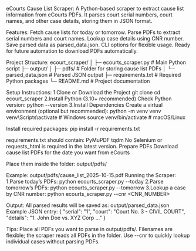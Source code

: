 eCourts Cause List Scraper: 
A Python-based scraper to extract cause list information from eCourts PDFs. It parses court serial numbers, court names, and other case details, storing them in JSON format. 

Features: 
Fetch cause lists for today or tomorrow. 
Parse PDFs to extract serial numbers and court names. 
Lookup case details using CNR number. 
Save parsed data as parsed_data.json. 
CLI options for flexible usage. 
Ready for future automation to download PDFs automatically. 

Project Structure: 
ecourt_scraper/ 
│ 
├─ ecourts_scraper.py # Main Python script 
├─ output/ 
│ ├─ pdfs/ # Folder for storing cause list PDFs 
│ └─ parsed_data.json # Parsed JSON output 
├─ requirements.txt # Required Python packages 
└─ README.md # Project documentation 

Setup Instructions: 
1.Clone or Download the Project 
git clone <your-github-repo-link> 
cd ecourt_scraper 
2.Install Python (3.10+ recommended) 
Check Python version: 
python --version 
3.Install Dependencies 
Create a virtual environment (optional but recommended): 
python -m venv venv 
venv\Scripts\activate # Windows 
source venv/bin/activate # macOS/Linux 

Install required packages: 
pip install -r requirements.txt 

requirements.txt should contain: 
PyMuPDF 
tqdm 
No Selenium or requests_html is required in the latest version. 
Prepare PDFs 
Download cause list PDFs for the date you want from eCourts

Place them inside the folder: 
output/pdfs/ 

Example: 
output/pdfs/cause_list_2025-10-15.pdf 
Running the Scraper: 
1.Parse today’s PDFs: 
python ecourts_scraper.py --today 
2.Parse tomorrow’s PDFs: 
python ecourts_scraper.py --tomorrow 
3.Lookup a case by CNR number: 
python ecourts_scraper.py --cnr <CNR_NUMBER> 

Output: 
All parsed results will be saved as: 
output/parsed_data.json 
Example JSON entry: 
{ 
"serial": "1", 
"court": "Court No. 3 - CIVIL COURT", 
"details": "1. John Doe vs. XYZ Corp ..." 
} 

Tips: 
Place all PDFs you want to parse in output/pdfs/. 
Filenames are flexible; the scraper reads all PDFs in the folder. 
Use --cnr to quickly lookup individual cases without parsing PDFs. 

